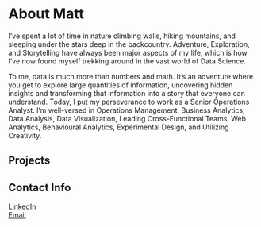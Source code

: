 # About Matt

I’ve spent a lot of time in nature climbing walls, hiking mountains, and sleeping under the stars deep in the backcountry. Adventure, Exploration, and Storytelling have always been major aspects of my life, which is how I’ve now found myself trekking around in the vast world of Data Science. 

To me, data is much more than numbers and math. It’s an adventure where you get to explore large quantities of information, uncovering hidden insights and transforming that information into a story that everyone can understand. Today, I put my perseverance to work as a Senior Operations Analyst. I’m well-versed in Operations Management, Business Analytics, Data Analysis, Data Visualization, Leading Cross-Functional Teams, Web Analytics, Behavioural Analytics, Experimental Design, and Utilizing Creativity. 


## Projects



## Contact Info

[LinkedIn](https://www.linkedin.com/in/mattfederighi/) <br>
[Email](matt.federighi@gmail.com)

